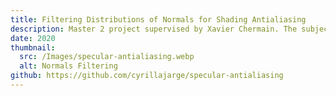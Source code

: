 ```yaml
---
title: Filtering Distributions of Normals for Shading Antialiasing
description: Master 2 project supervised by Xavier Chermain. The subject is about a technique used to reduce specular aliasing when using microfacets BRDFs for physically based rendering.
date: 2020
thumbnail:
  src: /Images/specular-antialiasing.webp
  alt: Normals Filtering
github: https://github.com/cyrillajarge/specular-antialiasing
---
```

